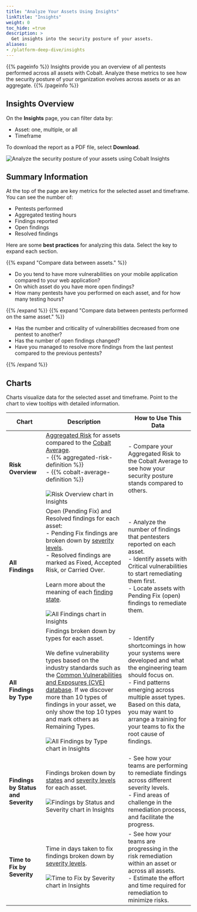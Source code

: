 ```yaml
---
title: "Analyze Your Assets Using Insights"
linkTitle: "Insights"
weight: 0
toc_hide: =true
description: >
  Get insights into the security posture of your assets.
aliases:
- /platform-deep-dive/insights
---
```


{{% pageinfo %}}
Insights provide you an overview of all pentests performed across all assets with Cobalt. Analyze these metrics to see how the security posture of your organization evolves across assets or as an aggregate.
{{% /pageinfo %}}

## Insights Overview

On the **Insights** page, you can filter data by:

- Asset: one, multiple, or all
- Timeframe

To download the report as a PDF file, select **Download**.

![Analyze the security posture of your assets using Cobalt Insights](/deepdive/InsightsPage.png "Analyze the security posture of your assets using Cobalt Insights")

## Summary Information

At the top of the page are key metrics for the selected asset and timeframe. You can see the number of:

- Pentests performed
- Aggregated testing hours
- Findings reported
- Open findings
- Resolved findings

Here are some **best practices** for analyzing this data. Select the <i style="font-size:x-large; color: #0047AB" class="fas fa-chevron-right"></i> key to expand each section.

{{% expand "Compare data between assets." %}}
</br>

- Do you tend to have more vulnerabilities on your mobile application compared to your web application?
- On which asset do you have more open findings?
- How many pentests have you performed on each asset, and for how many testing hours?

{{% /expand %}}
{{% expand "Compare data between pentests performed on the same asset." %}}
</br>

- Has the number and criticality of vulnerabilities decreased from one pentest to another?
- Has the number of open findings changed?
- Have you managed to resolve more findings from the last pentest compared to the previous pentests?

{{% /expand %}}

## Charts

Charts visualize data for the selected asset and timeframe. Point to the chart to view tooltips with detailed information.

| Chart | Description | How to Use This Data |
|---|---|---|
| **Risk Overview** | [Aggregated Risk](/getting-started/glossary/#aggregated-risk) for assets compared to the [Cobalt Average](/getting-started/glossary/#cobalt-average).<br>- {{% aggregated-risk-definition %}}<br>- {{% cobalt-average-definition %}}<br><br>![Risk Overview chart in Insights](/deepdive/InsightsRiskOverview.png "Risk Overview chart in Insights") | - Compare your Aggregated Risk to the Cobalt Average to see how your security posture stands compared to others. |
| **All Findings** | Open (Pending Fix) and Resolved findings for each asset:<br>- Pending Fix findings are broken down by [severity levels](/platform-deep-dive/pentests/findings/severity-levels/).<br>- Resolved findings are marked as Fixed, Accepted Risk, or Carried Over.<br><br>Learn more about the meaning of each [finding state](/platform-deep-dive/pentests/findings/finding-states/).<br><br>![All Findings chart in Insights](/deepdive/InsightsAllFindings.png "All Findings chart in Insights") | - Analyze the number of findings that pentesters reported on each asset.<br>- Identify assets with Critical vulnerabilities to start remediating them first.<br>- Locate assets with Pending Fix (open) findings to remediate them. |
| **All Findings by Type** | Findings broken down by types for each asset.<br><br>We define vulnerability types based on the industry standards such as the [Common Vulnerabilities and Exposures (CVE) database](https://www.cve.org/). If we discover more than 10 types of findings in your asset, we only show the top 10 types and mark others as Remaining Types.<br><br>![All Findings by Type chart in Insights](/deepdive/InsightsAllFindingsByType.png "All Findings by Type chart in Insights") | - Identify shortcomings in how your systems were developed and what the engineering team should focus on.<br>- Find patterns emerging across multiple asset types. Based on this data, you may want to arrange a training for your teams to fix the root cause of findings. |
| **Findings by Status and Severity** | Findings broken down by [states](/platform-deep-dive/pentests/findings/finding-states/) and [severity levels](/platform-deep-dive/pentests/findings/severity-levels/) for each asset.<br><br>![Findings by Status and Severity chart in Insights](/deepdive/InsightsFindingsByStatusAndSeverity.png "Findings by Status and Severity chart in Insights") | - See how your teams are performing to remediate findings across different severity levels.<br>- Find areas of challenge in the remediation process, and facilitate the progress. |
| **Time to Fix by Severity** | Time in days taken to fix findings broken down by [severity levels](/platform-deep-dive/pentests/findings/severity-levels/).<br><br>![Time to Fix by Severity chart in Insights](/deepdive/InsightsTimeToFixBySeverity.png "Time to Fix by Severity chart in Insights") | - See how your teams are progressing in the risk remediation within an asset or across all assets.<br>- Estimate the effort and time required for remediation to minimize risks. |
